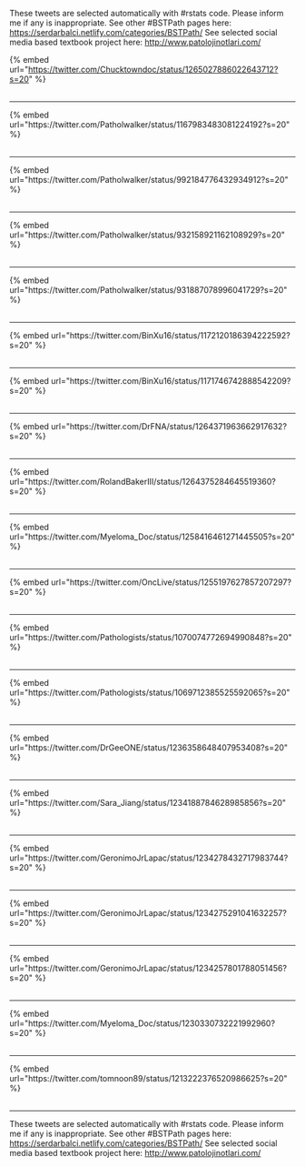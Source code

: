 

These tweets are selected automatically with #rstats code. Please inform me if any is inappropriate.
See other #BSTPath pages here: https://serdarbalci.netlify.com/categories/BSTPath/ 
See selected social media based textbook project here: http://www.patolojinotlari.com/

{% embed url="https://twitter.com/Chucktowndoc/status/1265027886022643712?s=20" %}<br>
<br>
<hr>
{% embed url="https://twitter.com/Patholwalker/status/1167983483081224192?s=20" %}<br>
<br>
<hr>
{% embed url="https://twitter.com/Patholwalker/status/992184776432934912?s=20" %}<br>
<br>
<hr>
{% embed url="https://twitter.com/Patholwalker/status/932158921162108929?s=20" %}<br>
<br>
<hr>
{% embed url="https://twitter.com/Patholwalker/status/931887078996041729?s=20" %}<br>
<br>
<hr>
{% embed url="https://twitter.com/BinXu16/status/1172120186394222592?s=20" %}<br>
<br>
<hr>
{% embed url="https://twitter.com/BinXu16/status/1171746742888542209?s=20" %}<br>
<br>
<hr>
{% embed url="https://twitter.com/DrFNA/status/1264371963662917632?s=20" %}<br>
<br>
<hr>
{% embed url="https://twitter.com/RolandBakerIII/status/1264375284645519360?s=20" %}<br>
<br>
<hr>
{% embed url="https://twitter.com/Myeloma_Doc/status/1258416461271445505?s=20" %}<br>
<br>
<hr>
{% embed url="https://twitter.com/OncLive/status/1255197627857207297?s=20" %}<br>
<br>
<hr>
{% embed url="https://twitter.com/Pathologists/status/1070074772694990848?s=20" %}<br>
<br>
<hr>
{% embed url="https://twitter.com/Pathologists/status/1069712385525592065?s=20" %}<br>
<br>
<hr>
{% embed url="https://twitter.com/DrGeeONE/status/1236358648407953408?s=20" %}<br>
<br>
<hr>
{% embed url="https://twitter.com/Sara_Jiang/status/1234188784628985856?s=20" %}<br>
<br>
<hr>
{% embed url="https://twitter.com/GeronimoJrLapac/status/1234278432717983744?s=20" %}<br>
<br>
<hr>
{% embed url="https://twitter.com/GeronimoJrLapac/status/1234275291041632257?s=20" %}<br>
<br>
<hr>
{% embed url="https://twitter.com/GeronimoJrLapac/status/1234257801788051456?s=20" %}<br>
<br>
<hr>
{% embed url="https://twitter.com/Myeloma_Doc/status/1230330732221992960?s=20" %}<br>
<br>
<hr>
{% embed url="https://twitter.com/tomnoon89/status/1213222376520986625?s=20" %}<br>
<br>
<hr>


These tweets are selected automatically with #rstats code. Please inform me if any is inappropriate.
See other #BSTPath pages here: https://serdarbalci.netlify.com/categories/BSTPath/ 
See selected social media based textbook project here: http://www.patolojinotlari.com/
